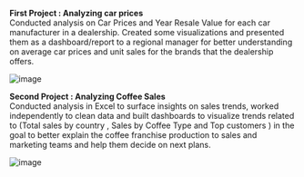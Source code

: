 <b> First Project : Analyzing car prices </b> <br /> 
Conducted analysis on Car Prices and Year Resale Value for each car manufacturer in a dealership. Created some visualizations and presented them as a dashboard/report to a regional manager for better understanding on average car prices and unit sales for the brands that the dealership offers.

 ![image](https://github.com/user-attachments/assets/7c172021-468e-43db-ade8-42df5f1daeb6)

<b> Second Project :  Analyzing Coffee Sales </b> <br /> 
Conducted analysis in Excel to surface insights on sales trends, worked independently to clean data and built  dashboards to visualize trends related to (Total sales by country , Sales by Coffee Type and Top customers ) in the goal to better explain the coffee franchise production to sales and marketing teams and help them decide on next plans.

![image](https://github.com/user-attachments/assets/6a0b50ae-c0f0-4cc6-a864-35b20dd5237e)
